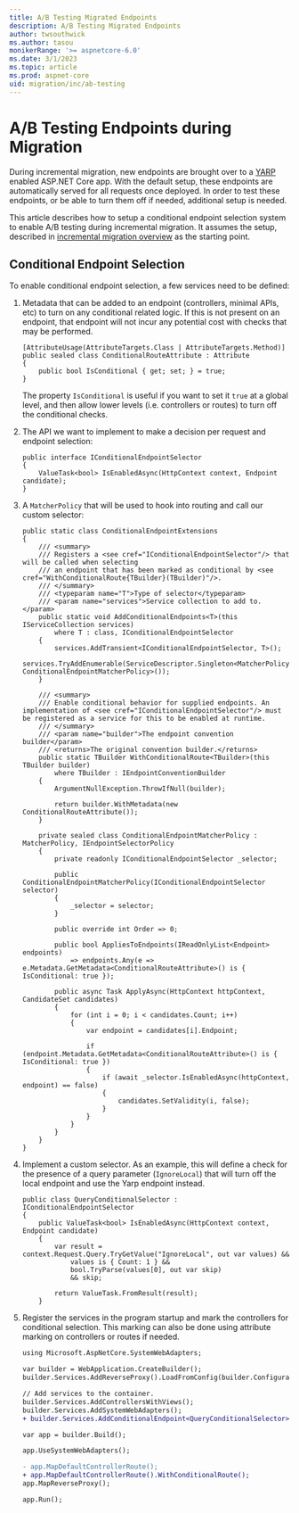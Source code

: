 ```yaml
---
title: A/B Testing Migrated Endpoints
description: A/B Testing Migrated Endpoints
author: twsouthwick
ms.author: tasou
monikerRange: '>= aspnetcore-6.0'
ms.date: 3/1/2023
ms.topic: article
ms.prod: aspnet-core
uid: migration/inc/ab-testing
---
```


# A/B Testing Endpoints during Migration

During incremental migration, new endpoints are brought over to a [YARP](https://microsoft.github.io/reverse-proxy/) enabled ASP.NET Core app. With the default setup, these endpoints are automatically served for all requests once deployed. In order to test these endpoints, or be able to turn them off if needed, additional setup is needed.

This article describes how to setup a conditional endpoint selection system to enable A/B testing during incremental migration. It assumes the setup, described in [incremental migration overview](xref:migration/inc/overview) as the starting point.

## Conditional Endpoint Selection

To enable conditional endpoint selection, a few services need to be defined:

1. Metadata that can be added to an endpoint (controllers, minimal APIs, etc) to turn on any conditional related logic. If this is not present on an endpoint, that endpoint will not incur any potential cost with checks that may be performed.

    ```CSharp
    [AttributeUsage(AttributeTargets.Class | AttributeTargets.Method)]
    public sealed class ConditionalRouteAttribute : Attribute
    {
        public bool IsConditional { get; set; } = true;
    }
    ```

    The property `IsConditional` is useful if you want to set it `true` at a global level, and then allow lower levels (i.e. controllers or routes) to turn off the conditional checks.

2. The API we want to implement to make a decision per request and endpoint selection:

    ```CSharp
    public interface IConditionalEndpointSelector
    {
        ValueTask<bool> IsEnabledAsync(HttpContext context, Endpoint candidate);
    }
    ```

3. A `MatcherPolicy` that will be used to hook into routing and call our custom selector:

    ```CSharp
    public static class ConditionalEndpointExtensions
    {
        /// <summary>
        /// Registers a <see cref="IConditionalEndpointSelector"/> that will be called when selecting
        /// an endpoint that has been marked as conditional by <see cref="WithConditionalRoute{TBuilder}(TBuilder)"/>.
        /// </summary>
        /// <typeparam name="T">Type of selector</typeparam>
        /// <param name="services">Service collection to add to.</param>
        public static void AddConditionalEndpoints<T>(this IServiceCollection services)
            where T : class, IConditionalEndpointSelector
        {
            services.AddTransient<IConditionalEndpointSelector, T>();
            services.TryAddEnumerable(ServiceDescriptor.Singleton<MatcherPolicy, ConditionalEndpointMatcherPolicy>());
        }
    
        /// <summary>
        /// Enable conditional behavior for supplied endpoints. An implementation of <see cref="IConditionalEndpointSelector"/> must be registered as a service for this to be enabled at runtime.
        /// </summary>
        /// <param name="builder">The endpoint convention builder</param>
        /// <returns>The original convention builder.</returns>
        public static TBuilder WithConditionalRoute<TBuilder>(this TBuilder builder)
            where TBuilder : IEndpointConventionBuilder
        {
            ArgumentNullException.ThrowIfNull(builder);
    
            return builder.WithMetadata(new ConditionalRouteAttribute());
        }
    
        private sealed class ConditionalEndpointMatcherPolicy : MatcherPolicy, IEndpointSelectorPolicy
        {
            private readonly IConditionalEndpointSelector _selector;
    
            public ConditionalEndpointMatcherPolicy(IConditionalEndpointSelector selector)
            {
                _selector = selector;
            }
    
            public override int Order => 0;
    
            public bool AppliesToEndpoints(IReadOnlyList<Endpoint> endpoints)
                => endpoints.Any(e => e.Metadata.GetMetadata<ConditionalRouteAttribute>() is { IsConditional: true });
    
            public async Task ApplyAsync(HttpContext httpContext, CandidateSet candidates)
            {
                for (int i = 0; i < candidates.Count; i++)
                {
                    var endpoint = candidates[i].Endpoint;
    
                    if (endpoint.Metadata.GetMetadata<ConditionalRouteAttribute>() is { IsConditional: true })
                    {
                        if (await _selector.IsEnabledAsync(httpContext, endpoint) == false)
                        {
                            candidates.SetValidity(i, false);
                        }
                    }
                }
            }
        }
    }
    ```

4. Implement a custom selector. As an example, this will define a check for the presence of a query parameter (`IgnoreLocal`) that will turn off the local endpoint and use the Yarp endpoint instead.

    ```CSharp
    public class QueryConditionalSelector : IConditionalEndpointSelector
    {
        public ValueTask<bool> IsEnabledAsync(HttpContext context, Endpoint candidate)
        {
            var result = context.Request.Query.TryGetValue("IgnoreLocal", out var values) &&
                values is { Count: 1 } &&
                bool.TryParse(values[0], out var skip)
                && skip;
    
            return ValueTask.FromResult(result);
        }
    ```

5. Register the services in the program startup and mark the controllers for conditional selection. This marking can also be done using attribute marking on controllers or routes if needed. 

    ```diff
    using Microsoft.AspNetCore.SystemWebAdapters;
    
    var builder = WebApplication.CreateBuilder();
    builder.Services.AddReverseProxy().LoadFromConfig(builder.Configuration.GetSection("ReverseProxy"));
    
    // Add services to the container.
    builder.Services.AddControllersWithViews();
    builder.Services.AddSystemWebAdapters();
    + builder.Services.AddConditionalEndpoint<QueryConditionalSelector>();
    
    var app = builder.Build();
    
    app.UseSystemWebAdapters();
    
    - app.MapDefaultControllerRoute();
    + app.MapDefaultControllerRoute().WithConditionalRoute();
    app.MapReverseProxy();
    
    app.Run();
    ```
